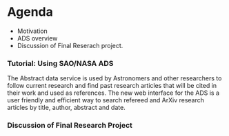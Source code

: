 # Agenda
- Motivation
- ADS overview
- Discussion of Final Reserach project.

### Tutorial: Using SAO/NASA ADS
The Abstract data service is used by Astronomers and other researchers to follow current research and find past research articles that will be cited in their work and used as references. The new web interface for the ADS is a user friendly and efficient way to search refereed and ArXiv research articles by title, author, abstract and date.

### Discussion of Final Research Project
   
   
   
